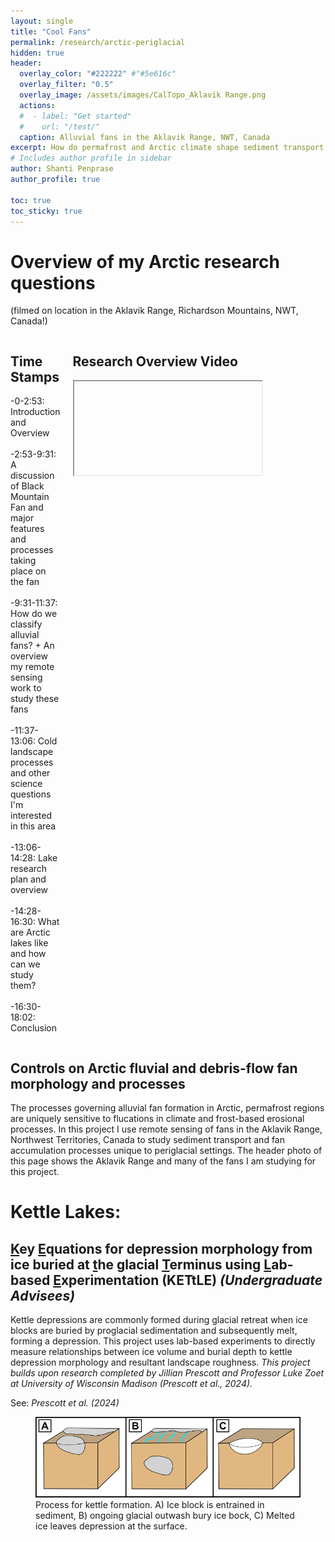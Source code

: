 ```yaml
---
layout: single
title: "Cool Fans"
permalink: /research/arctic-periglacial
hidden: true
header:
  overlay_color: "#222222" #"#5e616c"
  overlay_filter: "0.5"
  overlay_image: /assets/images/CalTopo_Aklavik Range.png
  actions:
  #  - label: "Get started"
  #    url: "/test/"
  caption: Alluvial fans in the Aklavik Range, NWT, Canada
excerpt: How do permafrost and Arctic climate shape sediment transport in alluvial fans? <br>This project seeks to understand the unique processes of Arctic fans using remote sensing of alluvial fans in the Richardson and Mackenzie Mountains in Canada.
# Includes author profile in sidebar
author: Shanti Penprase
author_profile: true

toc: true
toc_sticky: true    
---
```


# Overview of my Arctic research questions 
(filmed on location in the Aklavik Range, Richardson Mountains, NWT, Canada!)
<div style="display: flex; gap: 20px;">

  <div style="flex: 1;">
    <!-- Time Stamps -->
    <h2>Time Stamps</h2>
    <p>-0-2:53: Introduction and Overview <br><br>-2:53-9:31: A discussion of Black Mountain Fan and major features and processes taking place on the fan <br><br>-9:31-11:37: How do we classify alluvial fans? + An overview my remote sensing work to study these fans <br><br>-11:37-13:06: Cold landscape processes and other science questions I'm interested in this area<br><br>-13:06-14:28: Lake research plan and overview<br><br>-14:28-16:30: What are Arctic lakes like and how can we study them?<br><br>-16:30-18:02: Conclusion</p>
  </div>

  <div style="flex: 1;">
    <!-- Overview Video -->
    <h2>Research Overview Video</h2>
    <p><div style="width: 700px; max-width: 100%; margin: auto;">
<iframe>
src="https://www.youtube.com/embed/yLqooQr2xmM"
style="width:100%; height: 500px;"
frameborder="0"
allowfullscreen
</iframe>
</div></p>
  </div>

</div>


## Controls on Arctic fluvial and debris-flow fan morphology and processes
The processes governing alluvial fan formation in Arctic, permafrost regions are uniquely sensitive to flucations in climate and frost-based erosional processes. In this project I use remote sensing of fans in the Aklavik Range, Northwest Territories, Canada to study sediment transport and fan accumulation processes unique to periglacial settings. The header photo of this page shows the Aklavik Range and many of the fans I am studying for this project.

# Kettle Lakes:
## <u>K</u>ey <u>E</u>quations for depression morphology from ice buried at <u>t</u>he glacial <u>T</u>erminus using <u>L</u>ab-based <u>E</u>xperimentation (KETtLE) <i>(Undergraduate Advisees)</i>

Kettle depressions are commonly formed during glacial retreat when ice blocks are buried by proglacial sedimentation and subsequently melt, forming a depression. This project uses lab-based experiments to directly measure relationships between ice volume and burial depth to kettle depression morphology and resultant landscape roughness. <i>This project builds upon research completed by Jillian Prescott and Professor Luke Zoet at University of Wisconsin Madison (Prescott et al., 2024).</i> 

See: <i>Prescott et al. (2024)</i>

<figure class="single">
	<img src="/assets/images/Kettle Formation Diagram_only kettles.png">
	<figcaption> Process for kettle formation. A) Ice block is entrained in sediment, B) ongoing glacial outwash bury ice bock, C) Melted ice leaves depression at the surface. </figcaption>
</figure>


